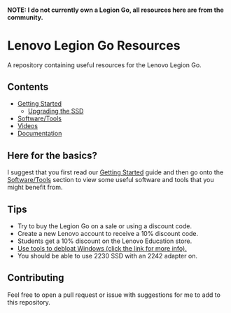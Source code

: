 #### NOTE: I do not currently own a Legion Go, all resources here are from the community.
# Lenovo Legion Go Resources
A repository containing useful resources for the Lenovo Legion Go.

## Contents
- [Getting Started](GETTING-STARTED.md)
  - [Upgrading the SSD](GUIDES/UPGRADING-THE-SSD.md)
- [Software/Tools](SOFTWARE.md)
- [Videos](VIDEOS.md)
- [Documentation](DOCUMENTATION.md)

## Here for the basics?
I suggest that you first read our [Getting Started](GETTING-STARTED.md) guide and then go onto the [Software/Tools](SOFTWARE.md) section to view some useful software and tools that you might benefit from.

## Tips
- Try to buy the Legion Go on a sale or using a discount code.
- Create a new Lenovo account to receive a 10% discount code.
- Students get a 10% discount on the Lenovo Education store.
- [Use tools to debloat Windows (click the link for more info).](GETTING-STARTED.md#chris-titus-techs-windows-utility)
- You should be able to use 2230 SSD with an 2242 adapter on.

## Contributing
Feel free to open a pull request or issue with suggestions for me to add to this repository.
